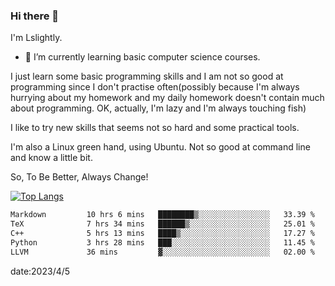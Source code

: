 ### Hi there 👋

I'm Lslightly.

- 🌱 I’m currently learning basic computer science courses.

I just learn some basic programming skills and I am not so good at programming since I don't practise often(possibly because I'm always hurrying about my homework and my daily homework doesn't contain much about programming. OK, actually, I'm lazy and I'm always touching fish)

I like to try new skills that seems not so hard and some practical tools.

I'm also a Linux green hand, using Ubuntu. Not so good at command line and know a little bit.

So, To Be Better, Always Change!

[![Top Langs](https://github-readme-stats.vercel.app/api/top-langs/?username=Lslightly&layout=compact)](https://github.com/anuraghazra/github-readme-stats)

<!--START_SECTION:waka-->

```txt
Markdown         10 hrs 6 mins   ████████▒░░░░░░░░░░░░░░░░   33.39 %
TeX              7 hrs 34 mins   ██████▒░░░░░░░░░░░░░░░░░░   25.01 %
C++              5 hrs 13 mins   ████▒░░░░░░░░░░░░░░░░░░░░   17.27 %
Python           3 hrs 28 mins   ███░░░░░░░░░░░░░░░░░░░░░░   11.45 %
LLVM             36 mins         ▓░░░░░░░░░░░░░░░░░░░░░░░░   02.00 %
```

<!--END_SECTION:waka-->

date:2023/4/5

